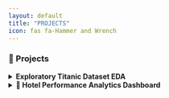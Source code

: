 ```yaml
---
layout: default
title: "PROJECTS"
icon: fas fa-Hammer and Wrench
---
```

### 🚀 Projects

<details>
  <summary><b>Exploratory Titanic Dataset EDA</b></summary>

🔹 ### Tech Stack: 
<img src="https://www.python.org/static/community_logos/python-logo.png" width="26"/> Python  
<img src="https://upload.wikimedia.org/wikipedia/commons/e/ed/Pandas_logo.svg" width="26"/> Pandas  
<img src="https://matplotlib.org/_static/images/logo2.svg" width="26"/> Matplotlib  
<img src="https://seaborn.pydata.org/_static/logo-wide-lightbg.svg" width="26"/> Seaborn  

### Description: Performed in-depth analysis of the Titanic dataset to uncover survival trends based on gender, class, and age. Created visualizations and derived insights.  <br>
### Repo / Demo: https://github.com/weldonkipkoech/titanic-eda  
</details>

<details>
  <summary><b>🏨 Hotel Performance Analytics Dashboard</b></summary>

🔹 ### Tech Stack:
<img src="https://upload.wikimedia.org/wikipedia/commons/c/cf/New_Power_BI_Logo.svg" width="26"/> Power BI  
<img src="https://upload.wikimedia.org/wikipedia/commons/3/34/Microsoft_Office_Excel_%282019–present%29.svg" width="26"/> DAX  
<img src="https://upload.wikimedia.org/wikipedia/commons/5/59/Microsoft_Office_Power_Query_logo.svg" width="26"/> Power Query  
<br>
### Description: A visually rich dashboard analyzing hotel revenue, occupancy, performance metrics, and operational KPIs for multiple luxury properties. Includes insights on ADR, RevPAR, cancellations, and realization rates.  <br>
### Repo / Demo: *(Add link if available)*  
### Download:`Hotel_Dashboard.pbix`<br>
⭐ Metrics Covered: ADR, RevPAR, DBRN, DSRN, DURN, Cancellation & Realization Rates
</details>
